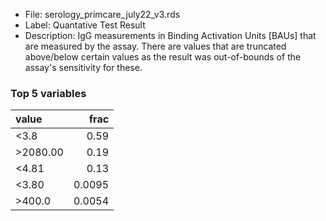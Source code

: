 

* File: serology_primcare_july22_v3.rds
* Label: Quantative Test Result
* Description: IgG measurements in Binding Activation Units [BAUs] that are measured by the assay. There are values that are truncated above/below certain values as the result was out-of-bounds of the assay's sensitivity for these.

### Top 5 variables
| value    |   frac |
|:---------|-------:|
| <3.8     | 0.59   |
| >2080.00 | 0.19   |
| <4.81    | 0.13   |
| <3.80    | 0.0095 |
| >400.0   | 0.0054 |
        